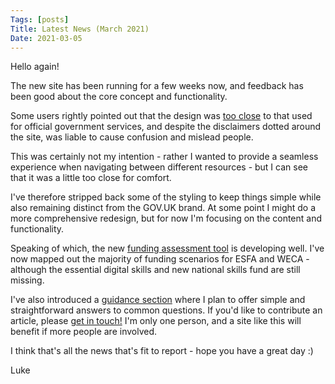 ```yaml
---
Tags: [posts]
Title: Latest News (March 2021)
Date: 2021-03-05
---
```

Hello again!

The new site has been running for a few weeks now, and feedback has been good about the core concept and functionality.

Some users rightly pointed out that the design was [too close](https://www.google.com/search?&q=what+is+plagiarism) to that used for official government services, and despite the disclaimers dotted around the site, was liable to cause confusion and mislead people.

This was certainly not my intention - rather I wanted to provide a seamless experience when navigating between different resources - but I can see that it was a little too close for comfort.

I've therefore stripped back some of the styling to keep things simple while also remaining distinct from the GOV.UK brand. At some point I might do a more comprehensive redesign, but for now I'm focusing on the content and functionality.

Speaking of which, the new [funding assessment tool](/funding-assessment/) is developing well. I've now mapped out the majority of funding scenarios for ESFA and WECA - although the essential digital skills and new national skills fund are still missing.

I've also introduced a [guidance section](/guidance/) where I plan to offer simple and straightforward answers to common questions. If you'd like to contribute an article, please [get in touch!](/site/contact/) I'm only one person, and a site like this will benefit if more people are involved.

I think that's all the news that's fit to report - hope you have a great day :)

Luke